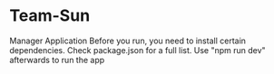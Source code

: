# Team-Sun
Manager Application 
Before you run, you need to install certain dependencies.
Check package.json for a full list.
Use "npm run dev" afterwards to run the app
